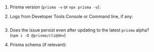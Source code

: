 1. Prisma version (`prisma -v` or `npx prisma -v`):

2. Logs from Developer Tools Console or Command line, if any:
```

```

3. Does the issue persist even after updating to the latest `prisma` alpha? (`npm i -D @prisma/cli@dev`)

4. Prisma schema (if relevant):
```

```
